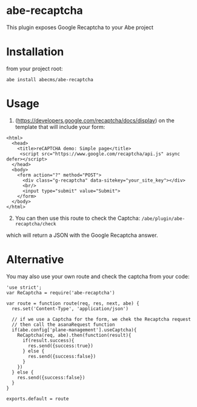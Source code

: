 # abe-recaptcha
This plugin exposes Google Recaptcha to your Abe project

# Installation
from your project root:
```
abe install abecms/abe-recaptcha
```

# Usage

1. (https://developers.google.com/recaptcha/docs/display) on the template that will include your form:
```
<html>
  <head>
    <title>reCAPTCHA demo: Simple page</title>
     <script src="https://www.google.com/recaptcha/api.js" async defer></script>
  </head>
  <body>
    <form action="?" method="POST">
      <div class="g-recaptcha" data-sitekey="your_site_key"></div>
      <br/>
      <input type="submit" value="Submit">
    </form>
  </body>
</html>
```

2. You can then use this route to check the Captcha:
```/abe/plugin/abe-recaptcha/check```

which will return a JSON with the Google Recaptcha answer.

# Alternative

You may also use your own route and check the captcha from your code:
```
'use strict';
var ReCaptcha = require('abe-recaptcha')

var route = function route(req, res, next, abe) {
  res.set('Content-Type', 'application/json')

  // if we use a Captcha for the form, we chek the Recaptcha request
  // then call the asanaRequest function
  if(abe.config['plane-management'].useCaptcha){
    ReCaptcha(req, abe).then(function(result){
      if(result.success){
        res.send({success:true})
      } else {
        res.send({success:false})
      }
    })
  } else {
    res.send({success:false})
  }
}

exports.default = route
```


